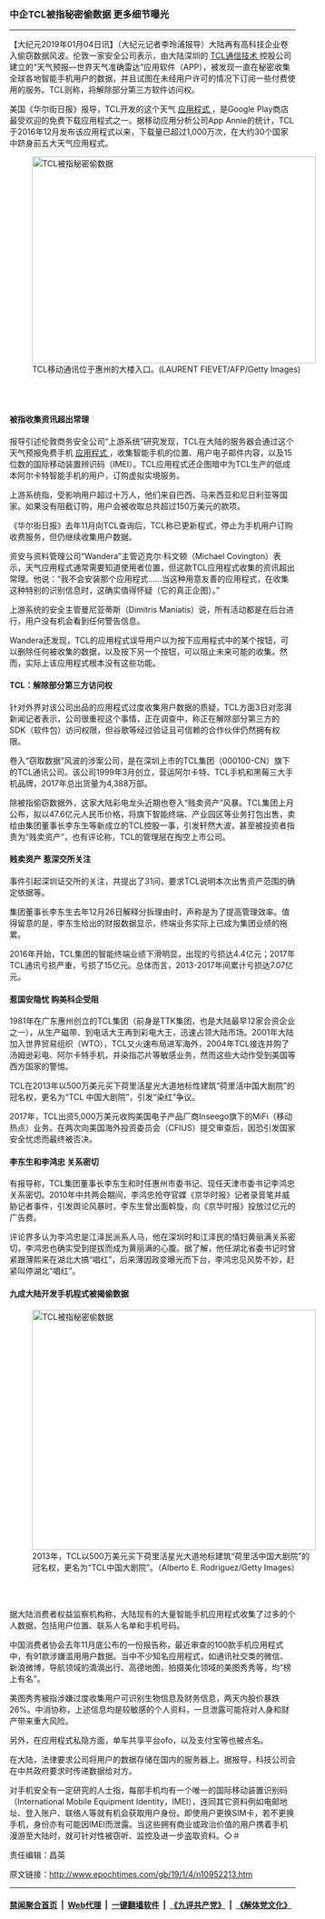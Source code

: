 ### 中企TCL被指秘密偷数据 更多细节曝光
------------------------

<p>
 【大纪元2019年01月04日讯】（大纪元记者李玲浦报导）大陆再有高科技企业卷入偷窃数据风波。伦敦一家安全公司表示，由大陆深圳的
 <a href="http://www.epochtimes.com/gb/tag/tcl%E9%80%9A%E4%BF%A1%E6%8A%80%E6%9C%AF.html">
  TCL通信技术
 </a>
 控股公司建立的“天气预报—世界天气准确雷达”应用软件（APP），被发现一直在秘密收集全球各地智能手机用户的数据，并且试图在未经用户许可的情况下订阅一些付费使用的服务。TCL则称，将解除部分第三方软件访问权。
</p>
<p>
 美国《华尔街日报》报导，TCL开发的这个天气
 <a href="http://www.epochtimes.com/gb/tag/%E5%BA%94%E7%94%A8%E7%A8%8B%E5%BC%8F.html">
  应用程式
 </a>
 ，是Google Play商店最受欢迎的免费下载应用程式之一。据移动应用分析公司App Annie的统计，TCL于2016年12月发布该应用程式以来，下载量已超过1,000万次，在大约30个国家中跻身前五大天气应用程式。
</p>
<figure class="wp-caption aligncenter" id="attachment_10952242" style="width: 500px">
 <a href="http://i.epochtimes.com/assets/uploads/2019/01/1901032022331778.jpg">
  <img alt="TCL被指秘密偷数据" class="wp-image-10952242 size-full" height="364" src="http://i.epochtimes.com/assets/uploads/2019/01/1901032022331778.jpg" title="TCL被指秘密偷数据" width="500"/>
 </a>
 <br/><figcaption class="wp-caption-text">
  TCL移动通讯位于惠州的大楼入口。(LAURENT FIEVET/AFP/Getty Images)
 </figcaption><br/>
</figure><br/>
<h4>
 被指收集资讯超出常理
</h4>
<p>
 报导引述伦敦商务安全公司“上游系统”研究发现，TCL在大陆的服务器会通过这个天气预报免费手机
 <a href="http://www.epochtimes.com/gb/tag/%E5%BA%94%E7%94%A8%E7%A8%8B%E5%BC%8F.html">
  应用程式
 </a>
 ，收集智能手机的位置、用户电子邮件内容，以及15位数的国际移动装置辨识码（IMEI）。TCL应用程式还企图暗中为TCL生产的低成本阿尔卡特智能手机的用户，订购虚拟实境服务。
</p>
<p>
 上游系统指，受影响用户超过十万人，他们来自巴西、马来西亚和尼日利亚等国家。如果没有阻截订购，用户会被收取总共超过150万美元的款项。
</p>
<p>
 《华尔街日报》去年11月向TCL查询后，TCL称已更新程式，停止为手机用户订购收费服务，但仍继续收集用户数据。
</p>
<p>
 资安与资料管理公司“Wandera”主管迈克尔‧科文顿（Michael Covington）表示，天气应用程式通常需要知道使用者位置，但这款TCL应用程式收集的资讯超出常理。他说：“我不会安装那个应用程式……当这种用意友善的应用程式，在收集这种特别的识别信息时，这确实值得怀疑（它的真正企图）。”
</p>
<p>
 上游系统的安全主管曼尼亚蒂斯（Dimitris Maniatis）说，所有活动都是在后台进行，用户没有机会看到任何警告信息。
</p>
<p>
 Wandera还发现，TCL的应用程式误导用户以为按下应用程式中的某个按钮，可以删除任何被收集的数据，以及按下另一个按钮，可以阻止未来可能的收集。然而，实际上该应用程式根本没有这些功能。
</p>
<h4>
 TCL：解除部分第三方访问权
</h4>
<p>
 针对外界对该公司出品的应用程式过度收集用户数据的质疑，TCL方面3日对澎湃新闻记者表示，公司很重视这个事情，正在调查中，称正在解除部分第三方的SDK（软件包）访问权限，但谷歌等经过验证且可信赖的合作伙伴仍然拥有权限。
</p>
<p>
 卷入“窃取数据”风波的涉案公司，是在深圳上市的TCL集团（000100-CN）旗下的TCL通讯公司。该公司1999年3月创立，营运阿尔卡特、TCL手机和黑莓三大手机品牌，2017年总出货量为4,388万部。
</p>
<p>
 除被指偷窃数据外，这家大陆彩电龙头近期也卷入“贱卖资产”风暴。TCL集团上月公布，拟以47.6亿元人民币价格，将旗下智能终端、产业园区等业务打包出售，卖给由集团董事长李东生等新成立的TCL控股一事，引发轩然大波，甚至被投资者指责为“贱卖资产”，也有评论称，TCL的管理层在掏空上市公司。
</p>
<h4>
 贱卖资产 惹深交所关注
</h4>
<p>
 事件引起深圳证交所的关注，共提出了31问，要求TCL说明本次出售资产范围的确定依据等。
</p>
<p>
 集团董事长李东生去年12月26日解释分拆理由时，声称是为了提高管理效率。值得留意的是，李东生给出的财报数据显示，终端业务实际上已成为集团业绩的拖累。
</p>
<p>
 2016年开始，TCL集团的智能终端业绩下滑明显，出现的亏损达4.4亿元；2017年TCL通讯亏损严重，亏损了15亿元。总体而言，2013-2017年间累计亏损达7.07亿元。
</p>
<h4>
 惹国安隐忧 购美科企受阻
</h4>
<p>
 1981年在广东惠州创立的TCL集团（前身是TTK集团，也是大陆最早12家合资企业之一），从生产磁带、到电话大王再到彩电大王，迅速占领大陆市场。2001年大陆加入世界贸易组织（WTO），TCL又火速布局进军海外，2004年TCL接连并购了汤姆逊彩电、阿尔卡特手机，并染指芯片等敏感业务，然而这些大动作受到美国等西方国家的警惕。
</p>
<p>
 TCL在2013年以500万美元买下荷里活星光大道地标性建筑“荷里活中国大剧院”的冠名权，更名为“TCL 中国大剧院”，引发“染红”争议。
</p>
<p>
 2017年，TCL出资5,000万美元收购美国电子产品厂商Inseego旗下的MiFi（移动热点）业务。在两次向美国海外投资委员会（CFIUS）提交审查后，因恐引发国家安全忧虑而最终被否决。
</p>
<h4>
 李东生和李鸿忠 关系密切
</h4>
<p>
 有报导称，TCL集团董事长李东生和时任惠州市委书记、现任天津市委书记李鸿忠关系密切。2010年中共两会期间，李鸿忠抢夺官媒《京华时报》记者录音笔并威胁记者事件，引发舆论风暴时，李东生曾出面斡旋，向《京华时报》投放过亿元的广告费。
</p>
<p>
 评论界多认为李鸿忠是江泽民派系人马，他在深圳时和江泽民的情妇黄丽满关系密切，李鸿忠也确实受到提拔而成为黄丽满的心腹。据了解，他任湖北省委书记时曾紧跟薄熙来在湖北大搞“唱红”，后来薄因政变曝光而下台，李鸿忠见风势不妙，赶紧叫停湖北“唱红”。
</p>
<h4>
 九成大陆开发手机程式被揭偷数据
</h4>
<figure class="wp-caption aligncenter" id="attachment_10952254" style="width: 500px">
 <a href="http://i.epochtimes.com/assets/uploads/2019/01/1901032029451778.jpg">
  <img alt="TCL被指秘密偷数据" class="wp-image-10952254 size-full" height="423" src="http://i.epochtimes.com/assets/uploads/2019/01/1901032029451778.jpg" title="TCL被指秘密偷数据" width="500"/>
 </a>
 <br/><figcaption class="wp-caption-text">
  2013年，TCL以500万美元买下荷里活星光大道地标建筑“荷里活中国大剧院”的冠名权，更名为“TCL中国大剧院”。（Alberto E. Rodriguez/Getty Images）
 </figcaption><br/>
</figure><br/>
<p>
 据大陆消费者权益监察机构称，大陆现有的大量智能手机应用程式收集了过多的个人数据，包括用户位置、联系人名单和手机号码。
</p>
<p>
 中国消费者协会去年11月底公布的一份报告称，最近审查的100款手机应用程式中，有91款涉嫌滥用用户数据。当中不少知名应用程式，如通讯社交类的微信、新浪微博，导航领域的滴滴出行、高德地图，拍摄美化领域的美图秀秀等，均“榜上有名”。
</p>
<p>
 美图秀秀被指涉嫌过度收集用户可识别生物信息及财务信息，两天内股价暴跌26%。中消协称，上述信息均是较敏感的个人资料，一旦泄露可能将对人身和财产带来重大风险。
</p>
<p>
 另外，在应用程式私隐方面，单车共享平台ofo，以及支付宝等也被点名。
</p>
<p>
 在大陆，法律要求公司将用户的数据存储在国内的服务器上。据报导，科技公司会在中共政府要求时传递数据给对方。
</p>
<p>
 对手机安全有一定研究的人士指，每部手机均有一个唯一的国际移动装置识别码（International Mobile Equipment Identity，IMEI），连同其它资料例如电邮地址、登入账户、联络人等就有机会获取用户身份。即使用户更换SIM卡，若不更换手机，身份亦有可能因IMEI而泄露。当这些拥有商业或政治价值的用户携着手机漫游至大陆时，就可针对性被窃听、监控及进一步盗取资料。◇＃
</p>
<p>
 责任编辑：昌英
</p>

原文链接：http://www.epochtimes.com/gb/19/1/4/n10952213.htm


------------------------
#### [禁闻聚合首页](https://github.com/gfw-breaker/banned-news/blob/master/README.md) &nbsp;|&nbsp; [Web代理](https://github.com/gfw-breaker/open-proxy/blob/master/README.md) &nbsp;|&nbsp; [一键翻墙软件](https://github.com/gfw-breaker/nogfw/blob/master/README.md) &nbsp;|&nbsp; [《九评共产党》](https://github.com/gfw-breaker/9ping.md/blob/master/README.md#九评之一评共产党是什么) &nbsp;|&nbsp; [《解体党文化》](https://github.com/gfw-breaker/jtdwh.md/blob/master/README.md#绪论)
